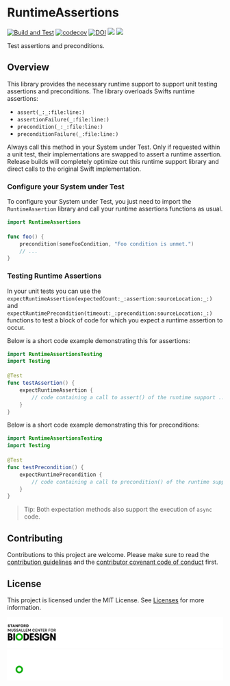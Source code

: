 <!--

This source file is part of the Stanford RuntimeAssertions open-source project.

SPDX-FileCopyrightText: 2022 Stanford University and the project authors (see CONTRIBUTORS.md)

SPDX-License-Identifier: MIT
  
-->

# RuntimeAssertions

[![Build and Test](https://github.com/StanfordBDHG/XCTRuntimeAssertions/actions/workflows/build-and-test.yml/badge.svg)](https://github.com/StanfordBDHG/XCTRuntimeAssertions/actions/workflows/build-and-test.yml)
[![codecov](https://codecov.io/gh/StanfordBDHG/XCTRuntimeAssertions/branch/main/graph/badge.svg?token=PcUyqu5BOx)](https://codecov.io/gh/StanfordBDHG/XCTRuntimeAssertions)
[![DOI](https://zenodo.org/badge/DOI/10.5281/zenodo.7800545.svg)](https://doi.org/10.5281/zenodo.7800545)
[![](https://img.shields.io/endpoint?url=https%3A%2F%2Fswiftpackageindex.com%2Fapi%2Fpackages%2FStanfordBDHG%2FXCTRuntimeAssertions%2Fbadge%3Ftype%3Dswift-versions)](https://swiftpackageindex.com/StanfordBDHG/XCTRuntimeAssertions)
[![](https://img.shields.io/endpoint?url=https%3A%2F%2Fswiftpackageindex.com%2Fapi%2Fpackages%2FStanfordBDHG%2FXCTRuntimeAssertions%2Fbadge%3Ftype%3Dplatforms)](https://swiftpackageindex.com/StanfordBDHG/XCTRuntimeAssertions)

Test assertions and preconditions.


## Overview

This library provides the necessary runtime support to support unit testing assertions and preconditions.
The library overloads Swifts runtime assertions:
* `assert(_:_:file:line:)`
* `assertionFailure(_:file:line:)`
* `precondition(_:_:file:line:)`
* `preconditionFailure(_:file:line:)`

Always call this method in your System under Test.
Only if requested within a unit test, their implementations are swapped to assert a runtime assertion.
Release builds will completely optimize out this runtime support library and direct calls to the original Swift implementation.

### Configure your System under Test

To configure your System under Test, you just need to import the `RuntimeAssertion` library and call your runtime assertions functions as usual.

```swift
import RuntimeAssertions

func foo() {
    precondition(someFooCondition, "Foo condition is unmet.")
    // ...
}
```

### Testing Runtime Assertions

In your unit tests you can use the `expectRuntimeAssertion(expectedCount:_:assertion:sourceLocation:_:)` and
`expectRuntimePrecondition(timeout:_:precondition:sourceLocation:_:)` functions to test a block of code for which you expect
a runtime assertion to occur.

Below is a short code example demonstrating this for assertions:

```swift
import RuntimeAssertionsTesting
import Testing

@Test
func testAssertion() {
    expectRuntimeAssertion {
        // code containing a call to assert() of the runtime support ...
    }
}
```

Below is a short code example demonstrating this for preconditions:

```swift
import RuntimeAssertionsTesting
import Testing

@Test
func testPrecondition() {
    expectRuntimePrecondition {
        // code containing a call to precondition() of the runtime support ...
    }
}
```

> Tip: Both expectation methods also support the execution of `async` code.

## Contributing

Contributions to this project are welcome. Please make sure to read the [contribution guidelines](https://github.com/StanfordBDHG/.github/blob/main/CONTRIBUTING.md) and the [contributor covenant code of conduct](https://github.com/StanfordBDHG/.github/blob/main/CODE_OF_CONDUCT.md) first.


## License

This project is licensed under the MIT License. See [Licenses](https://github.com/StanfordBDHG/XCTRuntimeAssertions/tree/main/LICENSES) for more information.

![Stanford Byers Center for Biodesign Logo](https://raw.githubusercontent.com/StanfordBDHG/.github/main/assets/biodesign-footer-light.png#gh-light-mode-only)
![Stanford Byers Center for Biodesign Logo](https://raw.githubusercontent.com/StanfordBDHG/.github/main/assets/biodesign-footer-dark.png#gh-dark-mode-only)
